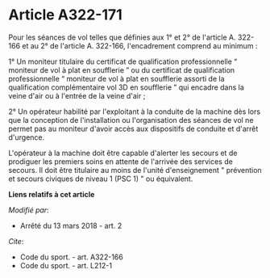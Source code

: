 # Article A322-171

Pour les séances de vol telles que définies aux 1° et 2° de l'article A. 322-166 et au 2° de l'article A. 322-166,
l'encadrement comprend au minimum :

1° Un moniteur titulaire du certificat de qualification professionnelle “ moniteur de vol à plat en soufflerie ” ou du
certificat de qualification professionnelle “ moniteur de vol à plat en soufflerie assorti de la qualification complémentaire
vol 3D en soufflerie ” qui encadre dans la veine d'air ou à l'entrée de la veine d'air ;

2° Un opérateur habilité par l'exploitant à la conduite de la machine dès lors que la conception de l'installation ou
l'organisation des séances de vol ne permet pas au moniteur d'avoir accès aux dispositifs de conduite et d'arrêt d'urgence.

L'opérateur à la machine doit être capable d'alerter les secours et de prodiguer les premiers soins en attente de l'arrivée
des services de secours. Il doit être titulaire au moins de l'unité d'enseignement " prévention et secours civiques de niveau
1 (PSC 1) " ou équivalent.

**Liens relatifs à cet article**

_Modifié par_:

  - Arrêté du 13 mars 2018 - art. 2

_Cite_:

  - Code du sport. - art. A322-166
  - Code du sport. - art. L212-1
